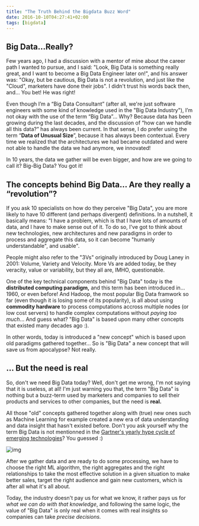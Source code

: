 ```yaml
---
title: "The Truth Behind the Bigdata Buzz Word"
date: 2016-10-10T04:27:41+02:00
tags: [bigdata]
---
```

## Big Data…Really?

Few years ago, I had a discussion with a mentor of mine about the career path I wanted to pursue, and I said: "Look, Big Data is something really great, and I want to become a Big Data Engineer later on!", and his answer was: "Okay, but be cautious, Big Data is not a revolution, and just like the "Cloud", marketers have done their jobs". I didn't trust his words back then, and... You bet! He was right!

Even though I’m a “Big Data Consultant” (after all, we're just software engineers with some kind of knowledge used in the "Big Data Industry"), I’m not okay with the use of the term “Big Data”… Why? Because data has been growing during the last decades, and the discussion of “how can we handle all this data?” has always been current. In that sense, I do prefer using the term “**Data of Unusual Size**”, because it has always been contextual. Every time we realized that the architectures we had became outdated and were not able to handle the data we had anymore, we innovated!

In 10 years, the data we gather will be even bigger, and how are we going to call it? Big-Big Data? You got it!

##  The concepts behind Big Data... Are they really a “revolution”?

If you ask 10 specialists on how do they perceive "Big Data", you are more likely to have 10 different (and perhaps divergent) definitions. In a nutshell, it basically means: "I have a problem, which is that I have lots of amounts of data, and I have to make sense out of it. To do so, I've got to think about new technologies, new architectures and new paradigms in order to process and aggregate this data, so it can become "humanly understandable", and usable".

People might also refer to the "3Vs" originally introduced by Doug Laney in 2001: Volume, Variety and Velocity. More Vs are added today, be they veracity, value or variability, but they all are, IMHO, questionable.

One of the key technical components behind "Big Data" today is the **distributed computing paradigm,** and this term has been introduced in... 1960, or even before! And Hadoop, the most popular Big Data framwork so far (even though it is losing some of its popularity), is all about using **commodity hardware** to process computations accross multiple nodes (or low cost servers) to handle complex computations without *paying too much*... And guess what? "Big Data" is based upon many other concepts that existed many decades ago :).

In other words, today is introduced a "new concept" which is based upon old paradigms gathered together... So is "Big Data" a new concept that will save us from apocalypse? Not really.

## … But the need is real

So, don't we need Big Data today? Well, don't get me wrong, I'm not saying that it is useless, at all! I'm just warning you that, the term "Big Data" is nothing but a buzz-term used by marketers and companies to sell their products and services to other companies, but the need is **real.**

All those "old" concepts gathered together along with (true) new ones such as Machine Learning for example created a new era of data understanding and data insight that hasn't existed before. Don't you ask yourself why the term Big Data is not mentionned in the [Gartner's yearly hype cycle of emerging technologies](http://na2.www.gartner.com/imagesrv/newsroom/images/emerging-tech-hc-2016.png)? You guessed :)

![img](https://media-exp1.licdn.com/dms/image/C5612AQGja0C8wQioXA/article-inline_image-shrink_1000_1488/0?e=1593648000&v=beta&t=KLeLMNbWqqA-Vxz8-jpxpe-eflXib9OkX-ikRaLDvtQ)



After we gather data and are ready to do some processing, we have to choose the right ML algorithm, the right aggregates and the right relationships to take the most effective solution in a given situation to make better sales, target the right audience and gain new customers, which is after all what it's all about.

Today, the industry doesn't pay us for what we know, it rather pays us for *what we can do with that knowledge*, and following the same logic, the value of "Big Data" is only real when it comes with real insights so companies can take *precise decisions.*
